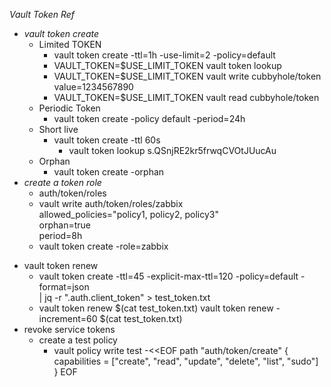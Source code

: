 *Vault Token Ref*
  + *vault token create*
      * Limited TOKEN
        * vault token create -ttl=1h -use-limit=2 -policy=default   
        * VAULT_TOKEN=$USE_LIMIT_TOKEN vault token lookup
        * VAULT_TOKEN=$USE_LIMIT_TOKEN vault write cubbyhole/token value=1234567890
        * VAULT_TOKEN=$USE_LIMIT_TOKEN vault read cubbyhole/token
      * Periodic Token
        * vault token create -policy default -period=24h
      * Short live
        * vault token create -ttl 60s
            * vault token lookup s.QSnjRE2kr5frwqCVOtJUucAu
      * Orphan
        * vault token create -orphan
  + *create a token role* 
    * auth/token/roles
    * vault write auth/token/roles/zabbix \
      allowed_policies="policy1, policy2, policy3" \
      orphan=true \
      period=8h
    * vault token create -role=zabbix
* vault token renew
    * vault token create -ttl=45 -explicit-max-ttl=120 -policy=default -format=json \
      | jq -r ".auth.client_token" > test_token.txt
    * vault token renew $(cat test_token.txt)
      vault token renew -increment=60 $(cat test_token.txt)
* revoke service tokens
    + create a test policy
      * vault policy write test -<<EOF
        path "auth/token/create" {
        capabilities = ["create", "read", "update", "delete", "list", "sudo"]
        }
        EOF

      
